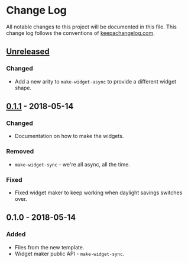 # Change Log
All notable changes to this project will be documented in this file. This change log follows the conventions of [keepachangelog.com](http://keepachangelog.com/).

## [Unreleased]
### Changed
- Add a new arity to `make-widget-async` to provide a different widget shape.

## [0.1.1] - 2018-05-14
### Changed
- Documentation on how to make the widgets.

### Removed
- `make-widget-sync` - we're all async, all the time.

### Fixed
- Fixed widget maker to keep working when daylight savings switches over.

## 0.1.0 - 2018-05-14
### Added
- Files from the new template.
- Widget maker public API - `make-widget-sync`.

[Unreleased]: https://github.com/your-name/ch7/compare/0.1.1...HEAD
[0.1.1]: https://github.com/your-name/ch7/compare/0.1.0...0.1.1
